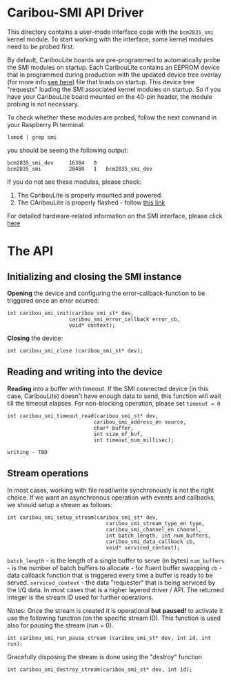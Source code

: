 # Caribou-SMI API Driver
This directory contains a user-mode interface code with the `bcm2835_smi` kernel module.
To start working with the interface, some kernel modules need to be probed first.

By default, CaribouLite boards are pre-programmed to automatically probe the SMI modules on startup. Each CaribouLite contains an EEPROM device that in programmed during production with the updated device tree overlay (for more info [see here](../../../devicetrees/README.md)) file that loads on startup. This device tree "requests" loading the SMI associated kernel modules on startup. So if you have your CaribouLite board mounted on the 40-pin header, the module probing is not necessary.

To check whether these modules are probed, follow the next command in your Raspberry Pi terminal:
```
lsmod | grep smi
```

you should be seeing the following output:
```
bcm2835_smi_dev     16384   0
bcm2835_smi         20480   1   bcm2835_smi_dev
```

If you do not see these modules, please check:
1. The CaribouLite is properly mounted and powered.
2. The CAribouLite is properly flashed - follow [this link](../../../../docs/flashing/README.md)

For detailed hardware-related information on the SMI interface, please click [here](../../../../docs/smi/README.md)

# The API
## Initializing and closing the SMI instance

**Opening** the device and configuring the error-callback-function to be triggered once an error ocurred:
```
int caribou_smi_init(caribou_smi_st* dev,
                    caribou_smi_error_callback error_cb,
                    void* context);
```

**Closing** the device:
```
int caribou_smi_close (caribou_smi_st* dev);
```

## Reading and writing into the device

**Reading** into a buffer with timeout. If the SMI connected device (in this case, CaribouLite) doesn't have enough data to send, this function will wait till the timeout elapses. For non-blocking operation, please set `timeout = 0`
```
int caribou_smi_timeout_read(caribou_smi_st* dev,
                            caribou_smi_address_en source,
                            char* buffer,
                            int size_of_buf,
                            int timeout_num_millisec);
```

```
writing - TBD
```

## Stream operations
In most cases, working with file read/write synchronously is not the right choice. If we want an asynchronous operation with events and callbacks, we should setup a stream as follows:
```
int caribou_smi_setup_stream(caribou_smi_st* dev,
                                caribou_smi_stream_type_en type,
                                caribou_smi_channel_en channel,
                                int batch_length, int num_buffers,
                                caribou_smi_data_callback cb,
                                void* serviced_context);
```
`batch_length` - is the length of a single buffer to serve (in bytes)
`num_buffers` - is the number of batch buffers to allocate - for fluent buffer swapping
`cb` - data callback function that is triggered every time a buffer is ready to be served.
`serviced_context` - the data "requester" that is being serviced by the I/Q data. In most cases that is a higher layered driver / API.
The returned integer is the stream ID used for further operations.

Notes: Once the stream is created it is operational **but paused!** to activate it use the following function (on the specific stream ID). This function is used also for pausing the stream (run = 0).
```
int caribou_smi_run_pause_stream (caribou_smi_st* dev, int id, int run);
```
Gracefully disposing the stream is done using the "destroy" function
```
int caribou_smi_destroy_stream(caribou_smi_st* dev, int id);
```
